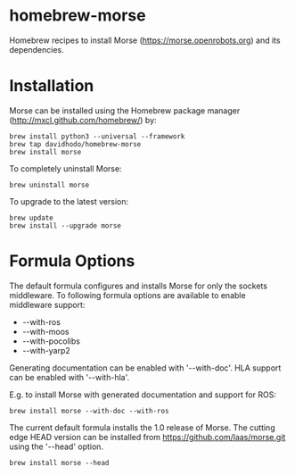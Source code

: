 homebrew-morse
==============

Homebrew recipes to install Morse (https://morse.openrobots.org) and its dependencies.

# Installation

Morse can be installed using the Homebrew package manager (http://mxcl.github.com/homebrew/) by:

    brew install python3 --universal --framework
    brew tap davidhodo/homebrew-morse
    brew install morse

To completely uninstall Morse:

    brew uninstall morse

To upgrade to the latest version:

    brew update
    brew install --upgrade morse

# Formula Options

The default formula configures and installs Morse for only the sockets middleware.  To following formula options are available to enable middleware support:

* --with-ros
* --with-moos
* --with-pocolibs
* --with-yarp2

Generating documentation can be enabled with '--with-doc'.  HLA support can be enabled with '--with-hla'.

E.g. to  install Morse with generated documentation and support for ROS:

    brew install morse --with-doc --with-ros

The current default formula installs the 1.0 release of Morse.  The cutting edge HEAD version can be installed from https://github.com/laas/morse.git using the '--head' option.

    brew install morse --head

